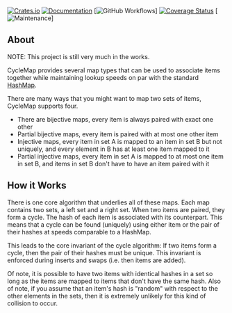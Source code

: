 [![Crates.io](https://img.shields.io/crates/v/cycle_map.svg)](https://crates.io/crates/cycle_map)
[![Documentation](https://docs.rs/cycle_map/badge.svg)](https://docs.rs/cycle_map/)
[![GitHub Workflows](https://github.com/TylerBloom/CycleMap/actions/workflows/ci.yml/badge.svg)]
[![Coverage Status](https://codecov.io/gh/TylerBloom/CycleMap/branch/main/graph/badge.svg)](https://codecov.io/gh/TylerBloom/CycleMap)
[![Maintenance](https://img.shields.io/badge/Maintenance%20Level-Actively%20Developed-brightgreen.svg)]

## About
NOTE: This project is still very much in the works.


CycleMap provides several map types that can be used to associate
items together while maintaining lookup speeds on par with the
standard [HashMap](https://crates.io/crates/hashbrown).

There are many ways that you might want to map two sets of items,
CycleMap supports four.
 - There are bijective maps, every item is always paired with exact one
 	 other
 - Partial bijective maps, every item is paired with at most one other
 	 item
 - Injective maps, every item in set A is mapped to an item in set B but
 	 not uniquely, and every element in B has at least one item mapped to
 	 it
 - Partial injective maps, every item in set A is mapped to at most one
 	 item in set B, and items in set B don't have to have an item paired
 	 with it

## How it Works
There is one core algorithm that underlies all of these maps. Each map
contains two sets, a left set and a right set. When two items are
paired, they form a cycle. The hash of each item is associated with its
counterpart. This means that a cycle can be found (uniquely) using
either item or the pair of their hashes at speeds comparable to a
HashMap.

This leads to the core invariant of the cycle algorithm: If two items
form a cycle, then the pair of their hashes must be unique. This
invariant is enforced during inserts and swaps (i.e. then items are
added).

Of note, it is possible to have two items with identical hashes in a set
so long as the items are mapped to items that don't have the same hash.
Also of note, if you assume that an item's hash is "random" with respect
to the other elements in the sets, then it is extremely unlikely for
this kind of collision to occur.

